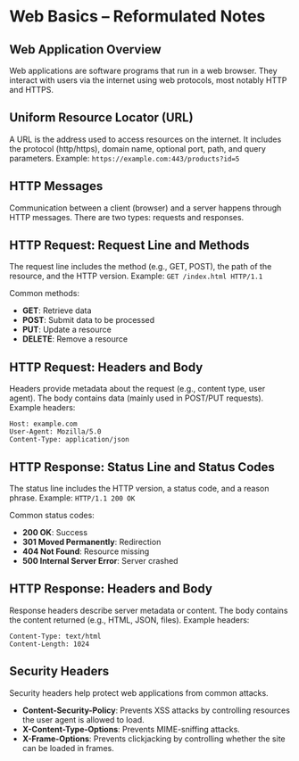 # Web Basics – Reformulated Notes

## Web Application Overview
Web applications are software programs that run in a web browser. They interact with users via the internet using web protocols, most notably HTTP and HTTPS.

## Uniform Resource Locator (URL)
A URL is the address used to access resources on the internet. It includes the protocol (http/https), domain name, optional port, path, and query parameters.
Example: `https://example.com:443/products?id=5`

## HTTP Messages
Communication between a client (browser) and a server happens through HTTP messages. There are two types: requests and responses.

## HTTP Request: Request Line and Methods
The request line includes the method (e.g., GET, POST), the path of the resource, and the HTTP version.
Example: `GET /index.html HTTP/1.1`

Common methods:
- **GET**: Retrieve data
- **POST**: Submit data to be processed
- **PUT**: Update a resource
- **DELETE**: Remove a resource

## HTTP Request: Headers and Body
Headers provide metadata about the request (e.g., content type, user agent). The body contains data (mainly used in POST/PUT requests).
Example headers:
```
Host: example.com
User-Agent: Mozilla/5.0
Content-Type: application/json
```

## HTTP Response: Status Line and Status Codes
The status line includes the HTTP version, a status code, and a reason phrase.
Example: `HTTP/1.1 200 OK`

Common status codes:
- **200 OK**: Success
- **301 Moved Permanently**: Redirection
- **404 Not Found**: Resource missing
- **500 Internal Server Error**: Server crashed

## HTTP Response: Headers and Body
Response headers describe server metadata or content. The body contains the content returned (e.g., HTML, JSON, files).
Example headers:
```
Content-Type: text/html
Content-Length: 1024
```

## Security Headers
Security headers help protect web applications from common attacks.
- **Content-Security-Policy**: Prevents XSS attacks by controlling resources the user agent is allowed to load.
- **X-Content-Type-Options**: Prevents MIME-sniffing attacks.
- **X-Frame-Options**: Prevents clickjacking by controlling whether the site can be loaded in frames.